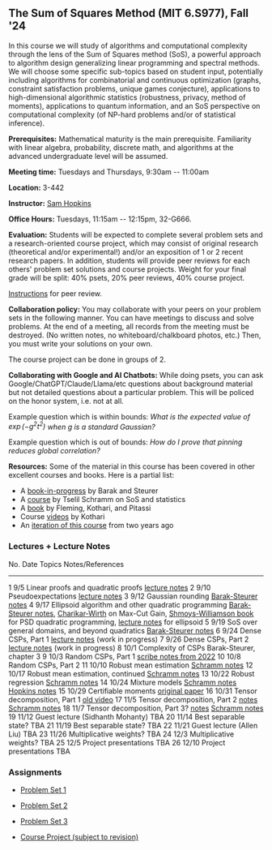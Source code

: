 ## The Sum of Squares Method (MIT 6.S977), Fall '24

In this course we will study of algorithms and computational complexity through the lens of the Sum of Squares method (SoS), a powerful approach to algorithm design generalizing linear programming and spectral methods. We will choose some specific sub-topics based on student input, potentially including algorithms for combinatorial and continuous optimization (graphs, constraint satisfaction problems, unique games conjecture), applications to high-dimensional algorithmic statistics (robustness, privacy, method of moments), applications to quantum information, and an SoS perspective on computational complexity (of NP-hard problems and/or of statistical inference).

**Prerequisites:** Mathematical maturity is the main prerequisite. Familiarity with linear algebra, probability, discrete math, and algorithms at the advanced undergraduate level will be assumed.

**Meeting time:** Tuesdays and Thursdays, 9:30am -- 11:00am

**Location:** 3-442

**Instructor:** [Sam Hopkins](../../index.html)

**Office Hours:** Tuesdays, 11:15am -- 12:15pm, 32-G666.

**Evaluation:** Students will be expected to complete several problem sets and a research-oriented course project, which may consist of original research (theoretical and/or experimental!) and/or an exposition of 1 or 2 recent research papers.
In addition, students will provide peer reviews for each others' problem set solutions and course projects.
Weight for your final grade will be split: 40% psets, 20% peer reviews, 40% course project.

[Instructions](grading.pdf) for peer review.

**Collaboration policy:** You may collaborate with your peers on your problem sets in the following manner. You can have meetings to discuss and solve problems. At the end of a meeting, all records from the meeting must be destroyed. (No written notes, no whiteboard/chalkboard photos, etc.) Then, you must write your solutions on your own.

The course project can be done in groups of $2$.

**Collaborating with Google and AI Chatbots:** While doing psets, you can ask Google/ChatGPT/Claude/Llama/etc questions about background material but not detailed questions about a particular problem. This will be policed on the honor system, i.e. not at all. 

Example question which is within bounds: *What is the expected value of $\exp(-g^2 t^2)$ when $g$ is a standard Gaussian?*

Example question which is out of bounds: *How do I prove that pinning reduces global correlation?*


**Resources:** Some of the material in this course has been covered in other excellent courses and books. Here is a partial list:

- A [book-in-progress](https://www.sumofsquares.org/public/index.html) by Barak and Steurer
- A [course](https://tselilschramm.org/sos-paradigm/sos-paradigm.html) by Tselil Schramm on SoS and statistics 
- A [book](https://eccc.weizmann.ac.il/report/2019/106/) by Fleming, Kothari, and Pitassi
- Course [videos](https://www.youtube.com/playlist?list=PL3NB_Sd9CrX-6CeApf12demgpe2PO4k8c) by Kothari
- An [iteration of this course](../sos-fall-22/sos-fall-22.html) from two years ago



### Lectures + Lecture Notes

No.              Date       Topics                                                            Notes/References
-----------      ----       ------                                                            ----------------
1                9/5        Linear proofs and quadratic proofs                                [lecture notes](lecture-1.pdf)
2                9/10       Pseudoexpectations                                                [lecture notes](lecture-1.pdf)
3                9/12       Gaussian rounding                                                 [Barak-Steurer notes](https://www.sumofsquares.org/public/lec02-3_grothendieck)
4                9/17       Ellipsoid algorithm and other quadratic programming               [Barak-Steurer notes](https://www.sumofsquares.org/public/lec02-3_grothendieck), [Charikar-Wirth](https://web.archive.org/web/20170809104118id_/http://courses.cs.washington.edu/courses/cse522/05au/charikargrothendieck.pdf) on Max-Cut Gain, [Shmoys-Williamson book](https://www.designofapproxalgs.com/book.pdf) for PSD quadratic programming, [lecture notes](lecture-1.pdf) for ellipsoid
5                9/19       SoS over general domains, and beyond quadratics                   [Barak-Steurer notes](https://www.sumofsquares.org/public/lec-definitions-general)
6                9/24       Dense CSPs, Part 1                                                [lecture notes](global-correlation-rounding.pdf) (work in progress)
7                9/26       Dense CSPs, Part 2                                                [lecture notes](global-correlation-rounding.pdf) (work in progress)
8                10/1       Complexity of CSPs                                                Barak-Steurer, chapter 3
9                10/3       Random CSPs, Part 1                                               [scribe notes from 2022](../sos-fall-22/refuting-random-csps.html)
10               10/8       Random CSPs, Part 2
11               10/10      Robust mean estimation                                            [Schramm notes](https://tselilschramm.org/sos-paradigm/notes22/00-proofs-to-algs.pdf)
12               10/17      Robust mean estimation, continued                                 [Schramm notes](https://tselilschramm.org/sos-paradigm/notes22/00-proofs-to-algs.pdf)
13               10/22      Robust regression                                                 [Schramm notes](https://tselilschramm.org/sos-paradigm/notes22/08-robust-regression.pdf)
14               10/24      Mixture models                                                    [Schramm notes](https://tselilschramm.org/sos-paradigm/notes22/04-clustering-gaussians.pdf) [Hopkins notes](https://www.samuelbhopkins.com/clustering.pdf)
15               10/29      Certifiable moments                                               [original paper](https://arxiv.org/abs/2410.21194)
16               10/31      Tensor decomposition, Part 1                                      [old video](https://mit.hosted.panopto.com/Panopto/Pages/Auth/Login.aspx?Auth=SessionView&panoptoState=e015f434-204d-4513-b5e7-b21e016998f8)
17               11/5       Tensor decomposition, Part 2                                      [notes](https://www.samuelbhopkins.com/tensor-decomp-notes.pdf) [Schramm notes](https://tselilschramm.org/sos-paradigm/notes21/01-tensor-decomposition.pdf)
18               11/7       Tensor decomposition, Part 3?                                     [notes](https://www.samuelbhopkins.com/tensor-decomp-notes.pdf) [Schramm notes](https://tselilschramm.org/sos-paradigm/notes21/01-tensor-decomposition.pdf)
19               11/12      Guest lecture (Sidhanth Mohanty)                                  TBA
20               11/14      Best separable state?                                             TBA
21               11/19      Best separable state?                                             TBA
22               11/21      Guest lecture (Allen Liu)                                         TBA
23               11/26      Multiplicative weights?                                           TBA
24               12/3       Multiplicative weights?                                           TBA
25               12/5       Project presentations                                             TBA
26               12/10      Project presentations                                             TBA




### Assignments 

- [Problem Set 1](pset1.pdf)

- [Problem Set 2](pset2.pdf)

- [Problem Set 3](pset3.pdf)

- [Course Project (subject to revision)](project.pdf)
